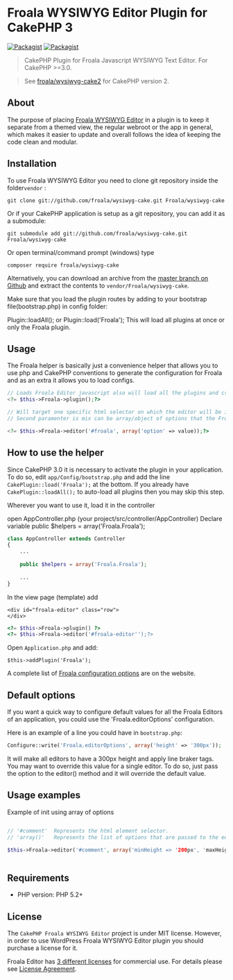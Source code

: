 # Froala WYSIWYG Editor Plugin for CakePHP 3

[![Packagist](https://img.shields.io/packagist/v/froala/wysiwyg-cake.svg)](https://packagist.org/packages/froala/wysiwyg-cake)
[![Packagist](https://img.shields.io/packagist/dt/froala/wysiwyg-cake.svg)](https://packagist.org/packages/froala/wysiwyg-cake)

> CakePHP Plugin for Froala Javascript WYSIWYG Text Editor. For CakePHP >=3.0.

> See [froala/wysiwyg-cake2](https://github.com/froala/wysiwyg-cake2) for CakePHP version 2.

## About
The purpose of placing [Froala WYSIWYG Editor](https://www.froala.com/wysiwyg-editor) in a plugin is to keep it separate from a themed view, the regular webroot or the app in general, which makes it easier to update and overall follows the idea of keeping the code clean and modular.

## Installation
To use Froala WYSIWYG Editor you need to clone git repository inside the folder`vendor` :

	git clone git://github.com/froala/wysiwyg-cake.git Froala/wysiwyg-cake

Or if your CakePHP application is setup as a git repository, you can add it as a submodule:

	git submodule add git://github.com/froala/wysiwyg-cake.git Froala/wysiwyg-cake

Or
	open terminal/command prompt (windows)
	type 
    
    composer require froala/wysiwyg-cake

Alternatively, you can download an archive from the [master branch on Github](https://github.com/froala/wysiwyg-cake/archive/master.zip) and extract the contents to `vendor/Froala/wysiwyg-cake`.

Make sure that you load the plugin routes by adding to your bootstrap file(bootstrap.php) in config folder: 

Plugin::loadAll(); or  Plugin::load('Froala');
This will load all plugins at once or only the Froala plugin.


## Usage
The Froala helper is basically just a convenience helper that allows you to use php and CakePHP conventions to generate the configuration for Froala and as an extra it allows you to load configs.

```php
// Loads Froala Editor javascript also will load all the plugins and css for the plugins
<?= $this->Froala->plugin();?>

// Will target one specific html selector on which the editor will be init.
// Second paramenter is mix can be array/object of options that the Froala Editor will take.

<?= $this->Froala->editor('#froala', array('option' => value));?>
```


## How to use the helper

Since CakePHP 3.0 it is necessary to activate the plugin in your application. To do so,
edit `app/Config/bootstrap.php` and add the line `CakePlugin::load('Froala');` at the
bottom. If you already have `CakePlugin::loadAll();` to auto-load all plugins then you may skip this step.

Wherever you want to use it, load it in the controller

open AppController.php (your project/src/controller/AppController)
Declare variable public $helpers = array('Froala.Froala');

```php
class AppController extends Controller
{
	...
	
	public $helpers = array('Froala.Froala');
	
	...
}
```
In the view page (template) 
add 
```
<div id="froala-editor" class="row">
</div>
```
```php
<?= $this->Froala->plugin() ?>
<?= $this->Froala->editor('#froala-editor'');?>
```
Open `Application.php` and add:
```
$this->addPlugin('Froala');
```


A complete list of [Froala configuration options](https://www.froala.com/wysiwyg-editor/docs/options) are on the website.


## Default options

If you want a quick way to configure default values for all the Froala Editors of an application, you could use the 'Froala.editorOptions' configuration.

Here is an example of a line you could have in `bootstrap.php`:

```php
Configure::write('Froala.editorOptions', array('height' => '300px'));
```

It will make all editors to have a 300px height and apply line braker tags. You may want to override this value for a single editor. To do so, just pass the option to the editor() method and it will override the default value.

## Usage examples

Example of init using array of options

```php

// '#comment'  Represents the html element selector.
// 'array()'   Represents the list of options that are passed to the editor.

$this->Froala->editor('#comment', array('minHeight => '200px', 'maxHeight' => '400px'));
                  
```



## Requirements

* PHP version: PHP 5.2+

## License

The `CakePHP Froala WYSIWYG Editor` project is under MIT license. However, in order to use WordPress Froala WYSIWYG Editor plugin you should purchase a license for it.

Froala Editor has [3 different licenses](https://www.froala.com/wysiwyg-editor/pricing) for commercial use. For details please see [License Agreement](https://www.froala.com/wysiwyg-editor/terms).

